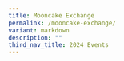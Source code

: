 ```yaml
---
title: Mooncake Exchange
permalink: /mooncake-exchange/
variant: markdown
description: ""
third_nav_title: 2024 Events
---
```

